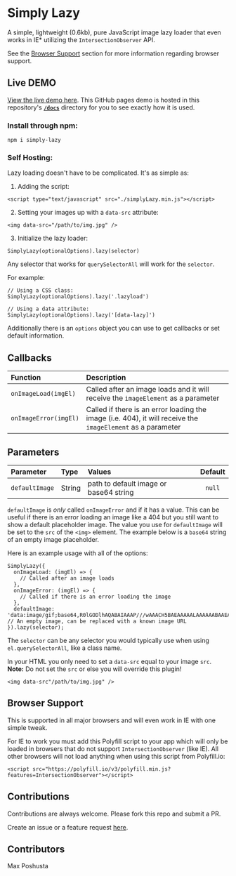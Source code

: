 # Simply Lazy

A simple, lightweight (0.6kb), pure JavaScript image lazy loader that even works in IE\* utilizing the `IntersectionObserver` API.

See the [Browser Support](#browser-support) section for more information regarding browser support.

## Live DEMO

[View the live demo here](https://maxshuty.github.io/simply-lazy/). This GitHub pages demo is hosted in this repository's [**`/docs`**](https://github.com/maxshuty/simply-lazy/tree/main/docs) directory for you to see exactly how it is used.

### Install through npm:

```
npm i simply-lazy
```

### Self Hosting:

Lazy loading doesn't have to be complicated. It's as simple as:

1. Adding the script:

```
<script type="text/javascript" src="./simplyLazy.min.js"></script>
```

2. Setting your images up with a `data-src` attribute:

```
<img data-src="/path/to/img.jpg" />
```

3. Initialize the lazy loader:

```
SimplyLazy(optionalOptions).lazy(selector)
```

Any selector that works for `querySelectorAll` will work for the `selector`.

For example:

```
// Using a CSS class:
SimplyLazy(optionalOptions).lazy('.lazyload')

// Using a data attribute:
SimplyLazy(optionalOptions).lazy('[data-lazy]')
```

Additionally there is an `options` object you can use to get callbacks or set default information.

## Callbacks

| Function              | Description                                                                                                 |
| :-------------------- | :---------------------------------------------------------------------------------------------------------- |
| `onImageLoad(imgEl)`  | Called after an image loads and it will receive the `imageElement` as a parameter                           |
| `onImageError(imgEl)` | Called if there is an error loading the image (i.e. 404), it will receive the `imageElement` as a parameter |

## Parameters

| Parameter      | Type   | Values                                 | Default |
| :------------- | :----- | :------------------------------------- | :-----: |
| `defaultImage` | String | path to default image or base64 string | `null`  |

`defaultImage` is _only_ called `onImageError` and if it has a value. This can be useful if there is an error loading an image like a 404 but you still want to show a default placeholder image. The value you use for `defaultImage` will be set to the `src` of the `<img>` element. The example below is a `base64` string of an empty image placeholder.

Here is an example usage with all of the options:

```
SimplyLazy({
  onImageLoad: (imgEl) => {
    // Called after an image loads
  },
  onImageError: (imgEl) => {
    // Called if there is an error loading the image
  },
  defaultImage: 'data:image/gif;base64,R0lGODlhAQABAIAAAP///wAAACH5BAEAAAAALAAAAAABAAEAAAICRAEAOw==' // An empty image, can be replaced with a known image URL
}).lazy(selector);
```

The `selector` can be any selector you would typically use when using `el.querySelectorAll`, like a class name.

In your HTML you only need to set a `data-src` equal to your image `src`. **Note:** Do not set the `src` or else you will override this plugin!

```
<img data-src"/path/to/img.jpg" />
```

## Browser Support

This is supported in all major browsers and will even work in IE with one simple tweak.

For IE to work you must add this Polyfill script to your app which will only be loaded in browsers that do not support `IntersectionObserver` (like IE). All other browsers will not load anything when using this script from Polyfill.io:

```
<script src="https://polyfill.io/v3/polyfill.min.js?features=IntersectionObserver"></script>
```

## Contributions

Contributions are always welcome. Please fork this repo and submit a PR.

Create an issue or a feature request [here](https://github.com/maxshuty/simply-lazy/issues).

## Contributors

Max Poshusta
